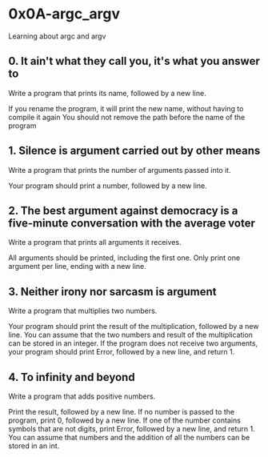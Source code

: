 # 0x0A-argc_argv
Learning about argc and argv

## 0. It ain't what they call you, it's what you answer to
Write a program that prints its name, followed by a new line.

If you rename the program, it will print the new name, without having to compile it again
You should not remove the path before the name of the program

## 1. Silence is argument carried out by other means
Write a program that prints the number of arguments passed into it.

Your program should print a number, followed by a new line.

## 2. The best argument against democracy is a five-minute conversation with the average voter
Write a program that prints all arguments it receives.

All arguments should be printed, including the first one.
Only print one argument per line, ending with a new line.

## 3. Neither irony nor sarcasm is argument

Write a program that multiplies two numbers.

Your program should print the result of the multiplication, followed by a new line.
You can assume that the two numbers and result of the multiplication can be stored in an integer.
If the program does not receive two arguments, your program should print Error, followed by a new line, and return 1.

## 4. To infinity and beyond
Write a program that adds positive numbers.

Print the result, followed by a new line.
If no number is passed to the program, print 0, followed by a new line.
If one of the number contains symbols that are not digits, print Error, followed by a new line, and return 1.
You can assume that numbers and the addition of all the numbers can be stored in an int.
